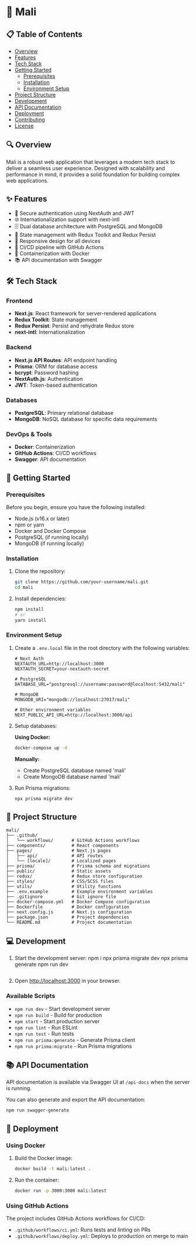 # 🌟 Mali



## 📋 Table of Contents

- [Overview](#-overview)
- [Features](#-features)
- [Tech Stack](#-tech-stack)
- [Getting Started](#-getting-started)
  - [Prerequisites](#prerequisites)
  - [Installation](#installation)
  - [Environment Setup](#environment-setup)
- [Project Structure](#-project-structure)
- [Development](#-development)
- [API Documentation](#-api-documentation)
- [Deployment](#-deployment)
- [Contributing](#-contributing)
- [License](#-license)

## 🔍 Overview

Mali is a robust web application that leverages a modern tech stack to deliver a seamless user experience. Designed with scalability and performance in mind, it provides a solid foundation for building complex web applications.

## ✨ Features

- 🔐 Secure authentication using NextAuth and JWT
- 🌐 Internationalization support with next-intl
- 🗄️ Dual database architecture with PostgreSQL and MongoDB
- 🔄 State management with Redux Toolkit and Redux Persist
- 📱 Responsive design for all devices
- 🚀 CI/CD pipeline with GitHub Actions
- 🐳 Containerization with Docker
- 📚 API documentation with Swagger

## 🛠 Tech Stack

### Frontend
- **Next.js**: React framework for server-rendered applications
- **Redux Toolkit**: State management
- **Redux Persist**: Persist and rehydrate Redux store
- **next-intl**: Internationalization

### Backend
- **Next.js API Routes**: API endpoint handling
- **Prisma**: ORM for database access
- **bcrypt**: Password hashing
- **NextAuth.js**: Authentication
- **JWT**: Token-based authentication

### Databases
- **PostgreSQL**: Primary relational database
- **MongoDB**: NoSQL database for specific data requirements

### DevOps & Tools
- **Docker**: Containerization
- **GitHub Actions**: CI/CD workflows
- **Swagger**: API documentation

## 🚀 Getting Started

### Prerequisites

Before you begin, ensure you have the following installed:

- Node.js (v16.x or later)
- npm or yarn
- Docker and Docker Compose
- PostgreSQL (if running locally)
- MongoDB (if running locally)

### Installation

1. Clone the repository:
   ```bash
   git clone https://github.com/your-username/mali.git
   cd mali
   ```

2. Install dependencies:
   ```bash
   npm install
   # or
   yarn install
   ```

### Environment Setup

1. Create a `.env.local` file in the root directory with the following variables:
   ```env
   # Next Auth
   NEXTAUTH_URL=http://localhost:3000
   NEXTAUTH_SECRET=your-nextauth-secret

   # PostgreSQL
   DATABASE_URL="postgresql://username:password@localhost:5432/mali"

   # MongoDB
   MONGODB_URI="mongodb://localhost:27017/mali"

   # Other environment variables
   NEXT_PUBLIC_API_URL=http://localhost:3000/api
   ```

2. Setup databases:
   
   **Using Docker:**
   ```bash
   docker-compose up -d
   ```
   
   **Manually:**
   - Create PostgreSQL database named 'mali'
   - Create MongoDB database named 'mali'

3. Run Prisma migrations:
   ```bash
   npx prisma migrate dev
   ```

## 📁 Project Structure

```
mali/
├── .github/
│   └── workflows/       # GitHub Actions workflows
├── components/          # React components
├── pages/               # Next.js pages
│   ├── api/             # API routes
│   └── [locale]/        # Localized pages
├── prisma/              # Prisma schema and migrations
├── public/              # Static assets
├── redux/               # Redux store configuration
├── styles/              # CSS/SCSS files
├── utils/               # Utility functions
├── .env.example         # Example environment variables
├── .gitignore           # Git ignore file
├── docker-compose.yml   # Docker Compose configuration
├── Dockerfile           # Docker configuration
├── next.config.js       # Next.js configuration
├── package.json         # Project dependencies
└── README.md            # Project documentation
```

## 💻 Development

1. Start the development server:
   npm i 
   npx prisma migrate dev
   npx prisma generate
   npm run dev

   ```

3. Open [http://localhost:3000](http://localhost:3000) in your browser.

### Available Scripts

- `npm run dev` - Start development server
- `npm run build` - Build for production
- `npm start` - Start production server
- `npm run lint` - Run ESLint
- `npm run test` - Run tests
- `npm run prisma:generate` - Generate Prisma client
- `npm run prisma:migrate` - Run Prisma migrations

## 📚 API Documentation

API documentation is available via Swagger UI at `/api-docs` when the server is running. 

You can also generate and export the API documentation:

```bash
npm run swagger-generate
```

## 🚢 Deployment

### Using Docker

1. Build the Docker image:
   ```bash
   docker build -t mali:latest .
   ```

2. Run the container:
   ```bash
   docker run -p 3000:3000 mali:latest
   ```

### Using GitHub Actions

The project includes GitHub Actions workflows for CI/CD:

- `.github/workflows/ci.yml`: Runs tests and linting on PRs
- `.github/workflows/deploy.yml`: Deploys to production on merge to main


